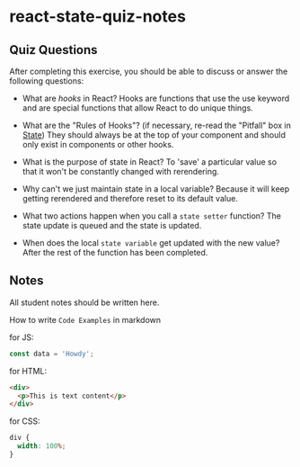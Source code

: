 # react-state-quiz-notes

## Quiz Questions

After completing this exercise, you should be able to discuss or answer the following questions:

- What are _hooks_ in React?
  Hooks are functions that use the use keyword and are special functions that allow React to do unique things.

- What are the "Rules of Hooks"? (if necessary, re-read the "Pitfall" box in [State](https://react.dev/learn/state-a-components-memory))
  They should always be at the top of your component and should only exist in components or other hooks.

- What is the purpose of state in React?
  To 'save' a particular value so that it won't be constantly changed with rerendering.

- Why can't we just maintain state in a local variable?
  Because it will keep getting rerendered and therefore reset to its default value.

- What two actions happen when you call a `state setter` function?
  The state update is queued and the state is updated.

- When does the local `state variable` get updated with the new value?
  After the rest of the function has been completed.

## Notes

All student notes should be written here.

How to write `Code Examples` in markdown

for JS:

```javascript
const data = 'Howdy';
```

for HTML:

```html
<div>
  <p>This is text content</p>
</div>
```

for CSS:

```css
div {
  width: 100%;
}
```
